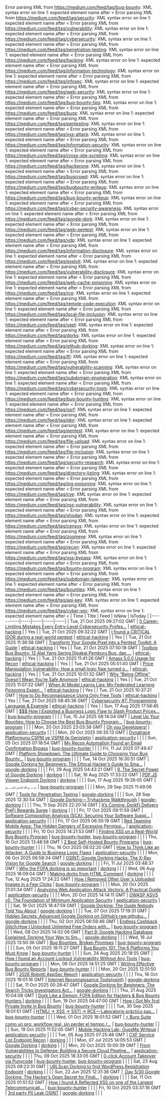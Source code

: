 Error parsing XML from https://medium.com/feed/tag/bug-bounty: XML syntax error on line 1: expected element name after <
Error parsing XML from https://medium.com/feed/tag/security: XML syntax error on line 1: expected element name after <
Error parsing XML from https://medium.com/feed/tag/vulnerability: XML syntax error on line 1: expected element name after <
Error parsing XML from https://medium.com/feed/tag/cybersecurity: XML syntax error on line 1: expected element name after <
Error parsing XML from https://medium.com/feed/tag/penetration-testing: XML syntax error on line 1: expected element name after <
Error parsing XML from https://medium.com/feed/tag/hacking: XML syntax error on line 1: expected element name after <
Error parsing XML from https://medium.com/feed/tag/information-technology: XML syntax error on line 1: expected element name after <
Error parsing XML from https://medium.com/feed/tag/infosec: XML syntax error on line 1: expected element name after <
Error parsing XML from https://medium.com/feed/tag/web-security: XML syntax error on line 1: expected element name after <
Error parsing XML from https://medium.com/feed/tag/bug-bounty-tips: XML syntax error on line 1: expected element name after <
Error parsing XML from https://medium.com/feed/tag/bugs: XML syntax error on line 1: expected element name after <
Error parsing XML from https://medium.com/feed/tag/pentesting: XML syntax error on line 1: expected element name after <
Error parsing XML from https://medium.com/feed/tag/xss-attack: XML syntax error on line 1: expected element name after <
Error parsing XML from https://medium.com/feed/tag/information-security: XML syntax error on line 1: expected element name after <
Error parsing XML from https://medium.com/feed/tag/cross-site-scripting: XML syntax error on line 1: expected element name after <
Error parsing XML from https://medium.com/feed/tag/hackerone: XML syntax error on line 1: expected element name after <
Error parsing XML from https://medium.com/feed/tag/bugcrowd: XML syntax error on line 1: expected element name after <
Error parsing XML from https://medium.com/feed/tag/bugbounty-writeup: XML syntax error on line 1: expected element name after <
Error parsing XML from https://medium.com/feed/tag/bug-bounty-writeup: XML syntax error on line 1: expected element name after <
Error parsing XML from https://medium.com/feed/tag/cyber-security-awareness: XML syntax error on line 1: expected element name after <
Error parsing XML from https://medium.com/feed/tag/google-dork: XML syntax error on line 1: expected element name after <
Error parsing XML from https://medium.com/feed/tag/web-pentest: XML syntax error on line 1: expected element name after <
Error parsing XML from https://medium.com/feed/tag/vdp: XML syntax error on line 1: expected element name after <
Error parsing XML from https://medium.com/feed/tag/information-disclosure: XML syntax error on line 1: expected element name after <
Error parsing XML from https://medium.com/feed/tag/exploit: XML syntax error on line 1: expected element name after <
Error parsing XML from https://medium.com/feed/tag/vulnerability-disclosure: XML syntax error on line 1: expected element name after <
Error parsing XML from https://medium.com/feed/tag/web-cache-poisoning: XML syntax error on line 1: expected element name after <
Error parsing XML from https://medium.com/feed/tag/rce: XML syntax error on line 1: expected element name after <
Error parsing XML from https://medium.com/feed/tag/remote-code-execution: XML syntax error on line 1: expected element name after <
Error parsing XML from https://medium.com/feed/tag/local-file-inclusion: XML syntax error on line 1: expected element name after <
Error parsing XML from https://medium.com/feed/tag/vapt: XML syntax error on line 1: expected element name after <
Error parsing XML from https://medium.com/feed/tag/dorks: XML syntax error on line 1: expected element name after <
Error parsing XML from https://medium.com/feed/tag/github-dorking: XML syntax error on line 1: expected element name after <
Error parsing XML from https://medium.com/feed/tag/lfi: XML syntax error on line 1: expected element name after <
Error parsing XML from https://medium.com/feed/tag/vulnerability-scanning: XML syntax error on line 1: expected element name after <
Error parsing XML from https://medium.com/feed/tag/subdomain-enumeration: XML syntax error on line 1: expected element name after <
Error parsing XML from https://medium.com/feed/tag/cybersecurity-tools: XML syntax error on line 1: expected element name after <
Error parsing XML from https://medium.com/feed/tag/bug-bounty-hunting: XML syntax error on line 1: expected element name after <
Error parsing XML from https://medium.com/feed/tag/ssrf: XML syntax error on line 1: expected element name after <
Error parsing XML from https://medium.com/feed/tag/idor: XML syntax error on line 1: expected element name after <
Error parsing XML from https://medium.com/feed/tag/pentest: XML syntax error on line 1: expected element name after <
Error parsing XML from https://medium.com/feed/tag/file-upload: XML syntax error on line 1: expected element name after <
Error parsing XML from https://medium.com/feed/tag/file-inclusion: XML syntax error on line 1: expected element name after <
Error parsing XML from https://medium.com/feed/tag/security-research: XML syntax error on line 1: expected element name after <
Error parsing XML from https://medium.com/feed/tag/directory-listing: XML syntax error on line 1: expected element name after <
Error parsing XML from https://medium.com/feed/tag/log-poisoning: XML syntax error on line 1: expected element name after <
Error parsing XML from https://medium.com/feed/tag/cve: XML syntax error on line 1: expected element name after <
Error parsing XML from https://medium.com/feed/tag/xss-vulnerability: XML syntax error on line 1: expected element name after <
Error parsing XML from https://medium.com/feed/tag/shodan: XML syntax error on line 1: expected element name after <
Error parsing XML from https://medium.com/feed/tag/censys: XML syntax error on line 1: expected element name after <
Error parsing XML from https://medium.com/feed/tag/zoomeye: XML syntax error on line 1: expected element name after <
Error parsing XML from https://medium.com/feed/tag/recon: XML syntax error on line 1: expected element name after <
Error parsing XML from https://medium.com/feed/tag/xss-bypass: XML syntax error on line 1: expected element name after <
Error parsing XML from https://medium.com/feed/tag/bounty-program: XML syntax error on line 1: expected element name after <
Error parsing XML from https://medium.com/feed/tag/subdomain-takeover: XML syntax error on line 1: expected element name after <
Error parsing XML from https://medium.com/feed/tag/bounties: XML syntax error on line 1: expected element name after <
Error parsing XML from https://medium.com/feed/tag/api-key: XML syntax error on line 1: expected element name after <
Error parsing XML from https://medium.com/feed/tag/cyber-sec: XML syntax error on line 1: expected element name after <
| Time | Title | Feed | IsNew | IsToday |
|-----------|-----|-----|-----|-----|
| Tue, 21 Oct 2025 09:27:02 GMT | [5 Career-Limiting Mistakes Every Entry-Level Cybersecurity Profes...](https://freedium.cfd/https://medium.com/p/11b500f0f00a) | [ethical-hacking](https://medium.com/feed/tag/ethical-hacking) |  | Yes |
| Tue, 21 Oct 2025 09:32:22 GMT | [I found a CRITICAL IDOR during a real-world pentest](https://freedium.cfd/https://medium.com/p/1554ba374afc) | [ethical-hacking](https://medium.com/feed/tag/ethical-hacking) |  | Yes |
| Tue, 21 Oct 2025 11:36:58 GMT | [Transform Your Google Pixel into a Pentest Toolkit: A Guide](https://freedium.cfd/https://medium.com/p/dedb79e43676) | [ethical-hacking](https://medium.com/feed/tag/ethical-hacking) |  | Yes |
| Tue, 21 Oct 2025 07:50:18 GMT | [Toolbox Bug Bounty: 12 Alat Yang Sering Dipakai Pemburu Bug, dan ...](https://freedium.cfd/https://medium.com/p/fc651f70f418) | [ethical-hacking](https://medium.com/feed/tag/ethical-hacking) |  | Yes |
| Tue, 21 Oct 2025 11:41:26 GMT | [Amass 5.0.0 Usage for Recon](https://freedium.cfd/https://medium.com/p/8041bc727480) | [ethical-hacking](https://medium.com/feed/tag/ethical-hacking) |  | Yes |
| Tue, 21 Oct 2025 05:51:40 GMT | [Price Manipulation Vulnerability: How a small logic flaw turned o...](https://freedium.cfd/https://medium.com/p/241da7c75596) | [ethical-hacking](https://medium.com/feed/tag/ethical-hacking) |  | Yes |
| Tue, 21 Oct 2025 10:51:32 GMT | [Why “Being Offline” Doesn’t Mean You’re Safe Anymore](https://freedium.cfd/https://medium.com/p/bd4bd539d82b) | [ethical-hacking](https://medium.com/feed/tag/ethical-hacking) |  | Yes |
| Tue, 21 Oct 2025 11:07:32 GMT | [When AI Model Learns Lies: My Federated Learning Poisoning Experi...](https://freedium.cfd/https://medium.com/p/7e7cbc05786e) | [ethical-hacking](https://medium.com/feed/tag/ethical-hacking) |  | Yes |
| Tue, 21 Oct 2025 10:37:21 GMT | [How to Do Reconnaissance Using Only Free Tools](https://freedium.cfd/https://medium.com/p/bb0909d4dfae) | [ethical-hacking](https://medium.com/feed/tag/ethical-hacking) |  | Yes |
| Tue, 21 Oct 2025 08:45:36 GMT | [Cybersecurity #7: Programming Language & Example](https://freedium.cfd/https://medium.com/p/0835317981e9) | [ethical-hacking](https://medium.com/feed/tag/ethical-hacking) |  | Yes |
| Sun, 17 Aug 2025 17:58:45 GMT | [$$$ How I Exploited a Business Logic Flaw to Slash Product Prices...](https://freedium.cfd/https://medium.com/p/64cd1d445d17) | [bug-bounty-program](https://medium.com/feed/tag/bug-bounty-program) |  |  |
| Tue, 15 Jul 2025 08:14:04 GMT | [Level Up Your Bounties: How to Choose the Best Bug Bounty Program...](https://freedium.cfd/https://medium.com/p/18cdaf61cdcb) | [bug-bounty-program](https://medium.com/feed/tag/bug-bounty-program) |  |  |
| Mon, 20 Oct 2025 23:03:38 GMT | [Oh you Developers!](https://freedium.cfd/https://medium.com/p/52814599e157) | [application-security](https://medium.com/feed/tag/application-security) |  |  |
| Mon, 20 Oct 2025 09:35:13 GMT | [Dynatrace Platformunu CSPM ve VSPM ile Genişletin](https://freedium.cfd/https://medium.com/p/2387f1569593) | [application-security](https://medium.com/feed/tag/application-security) |  |  |
| Sun, 05 Oct 2025 07:18:54 GMT | [My Recon Automation Found an Email Confirmation Bypass](https://freedium.cfd/https://medium.com/p/c3c7c337f8a9) | [bug-bounty-hunter](https://medium.com/feed/tag/bug-bounty-hunter) |  |  |
| Fri, 11 Jul 2025 07:49:47 GMT | [Platform Showdown: The Ultimate Guide to Choosing Your Bug Bounty...](https://freedium.cfd/https://medium.com/p/64ea085ae800) | [bug-bounty-program](https://medium.com/feed/tag/bug-bounty-program) |  |  |
| Tue, 14 Oct 2025 16:30:51 GMT | [Google Dorking for Beginners: The Ethical Hacker’s Guide to Sma...](https://freedium.cfd/https://medium.com/p/c61cdbf152cf) | [google-dorking](https://medium.com/feed/tag/google-dorking) |  |  |
| Fri, 29 Aug 2025 04:43:21 GMT | [9. The Secret Power of Google Dorking](https://freedium.cfd/https://medium.com/p/736325566220) | [dorking](https://medium.com/feed/tag/dorking) |  |  |
| Sat, 16 Aug 2025 17:33:22 GMT | [PDF.JS Viewer Endpoint Dorking](https://freedium.cfd/https://medium.com/p/03e3a68e0acf) | [dorking](https://medium.com/feed/tag/dorking) |  |  |
| Sun, 17 Aug 2025 19:26:05 GMT | [﷽](https://freedium.cfd/https://medium.com/p/b3205aa78fbb) | [bug-bounty-program](https://medium.com/feed/tag/bug-bounty-program) |  |  |
| Mon, 29 Sep 2025 11:49:06 GMT | [Tools for Penetration Testing](https://freedium.cfd/https://medium.com/p/4f06fb343116) | [google-dorking](https://medium.com/feed/tag/google-dorking) |  |  |
| Sun, 28 Sep 2025 12:30:54 GMT | [Google Dorking — Tryhackme Walkthrough](https://freedium.cfd/https://medium.com/p/bca77f989256) | [google-dorking](https://medium.com/feed/tag/google-dorking) |  |  |
| Thu, 11 Sep 2025 22:20:14 GMT | [It’s Coming: DorkFi Delivers PreFi Rewards Surge](https://freedium.cfd/https://medium.com/p/3634e5bfec7c) | [dorking](https://medium.com/feed/tag/dorking) |  |  |
| Fri, 17 Oct 2025 09:11:59 GMT | [Software Composition Analysis (SCA): Securing Your Software Suppl...](https://freedium.cfd/https://medium.com/p/6d610f27a85b) | [application-security](https://medium.com/feed/tag/application-security) |  |  |
| Fri, 17 Oct 2025 06:30:19 GMT | [Red Teaming Mobile Apps: The Hidden Dangers of Excessive Permissi...](https://freedium.cfd/https://medium.com/p/11f46e0fbb41) | [application-security](https://medium.com/feed/tag/application-security) |  |  |
| Fri, 10 Oct 2025 14:21:53 GMT | [Finding XSS on a Real-World Bug Bounty Program](https://freedium.cfd/https://medium.com/p/d718335bcb30) | [bug-bounty-hunter](https://medium.com/feed/tag/bug-bounty-hunter), [bug-bounty-program](https://medium.com/feed/tag/bug-bounty-program) |  |  |
| Thu, 16 Oct 2025 13:48:58 GMT | [2 Best Self-Hosted Bounty Programs](https://freedium.cfd/https://medium.com/p/8769ba40b85a) | [bug-bounty-hunter](https://medium.com/feed/tag/bug-bounty-hunter) |  |  |
| Thu, 16 Oct 2025 08:02:20 GMT | [How to Think Like an Attacker: A Guide to Business Logic Flaws](https://freedium.cfd/https://medium.com/p/0218a2b778d0) | [application-security](https://medium.com/feed/tag/application-security) |  |  |
| Mon, 06 Oct 2025 06:58:34 GMT | [OSINT: Google Dorking Hacks: The X-Ray Vision for Google Search](https://freedium.cfd/https://medium.com/p/8c6cd8335ff2) | [google-dorking](https://medium.com/feed/tag/google-dorking) |  |  |
| Fri, 11 Jul 2025 03:48:37 GMT | [Why the FOFA dorking is so important](https://freedium.cfd/https://medium.com/p/cdfc510ac976) | [dorking](https://medium.com/feed/tag/dorking) |  |  |
| Wed, 06 Aug 2025 18:09:04 GMT | [Making dorks from HTML Comment](https://freedium.cfd/https://medium.com/p/b4794b54d596) | [dorking](https://medium.com/feed/tag/dorking) |  |  |
| Tue, 12 Aug 2025 17:24:22 GMT | [How I Removed Other User`s Uploaded Images in a Few Clicks](https://freedium.cfd/https://medium.com/p/fdeb6355458b) | [bug-bounty-program](https://medium.com/feed/tag/bug-bounty-program) |  |  |
| Mon, 20 Oct 2025 21:01:34 GMT | [Analyzing Web Application Attack Vectors: A Practical Guide](https://freedium.cfd/https://medium.com/p/3f2ae22d802a) | [application-security](https://medium.com/feed/tag/application-security) |  |  |
| Mon, 20 Oct 2025 14:14:11 GMT | [ OWASP ASVS v5: The Foundation of Minimum Application Security](https://freedium.cfd/https://medium.com/p/23c788645bda) | [application-security](https://medium.com/feed/tag/application-security) |  |  |
| Sat, 18 Oct 2025 18:47:59 GMT | [Google Dorking: The Guide Nobody Told You About](https://freedium.cfd/https://medium.com/p/8e20cd03743b) | [google-dorking](https://medium.com/feed/tag/google-dorking) |  |  |
| Tue, 07 Oct 2025 17:19:31 GMT | [Hidden Secrets: Advanced Google Dorking on GitHub’s raw.githubu...](https://freedium.cfd/https://medium.com/p/675374870756) | [google-dorking](https://medium.com/feed/tag/google-dorking) |  |  |
| Thu, 02 Oct 2025 06:59:46 GMT | [Endless Cashback Glitch:How I Unlocked Unlimited Free Orders with...](https://freedium.cfd/https://medium.com/p/d150c5db0a92) | [bug-bounty-program](https://medium.com/feed/tag/bug-bounty-program) |  |  |
| Wed, 08 Oct 2025 14:02:06 GMT | [Part 9: Google Hacking Database Explained: Dorking Your Way to Sm...](https://freedium.cfd/https://medium.com/p/5f31a862fd65) | [google-dorking](https://medium.com/feed/tag/google-dorking) |  |  |
| Wed, 16 Jul 2025 13:50:36 GMT | [Bug Bounties, Broken Promises](https://freedium.cfd/https://medium.com/p/a19557db0aaa) | [bug-bounty-program](https://medium.com/feed/tag/bug-bounty-program) |  |  |
| Sun, 05 Oct 2025 18:11:27 GMT | [Bug Bounty 101: The 6 Platforms You Must Know](https://freedium.cfd/https://medium.com/p/d401b8485009) | [bug-bounty-hunter](https://medium.com/feed/tag/bug-bounty-hunter) |  |  |
| Sun, 24 Aug 2025 20:18:55 GMT | [How I found an Account Lockout Vulnerability Without Any Tools](https://freedium.cfd/https://medium.com/p/f52cbcd58730) | [bug-bounty-program](https://medium.com/feed/tag/bug-bounty-program) |  |  |
| Mon, 06 Oct 2025 14:51:25 GMT | [Writing Effective Bug Bounty Reports](https://freedium.cfd/https://medium.com/p/9e71f6b8706c) | [bug-bounty-hunter](https://medium.com/feed/tag/bug-bounty-hunter) |  |  |
| Mon, 20 Oct 2025 12:51:50 GMT | [2026 Robotti AppSec Report](https://freedium.cfd/https://medium.com/p/af9fcc7d30f7) | [application-security](https://medium.com/feed/tag/application-security) |  |  |
| Thu, 16 Oct 2025 19:01:16 GMT | [Internet Reconnaissance Tools(osint)](https://freedium.cfd/https://medium.com/p/2646b86159e7) | [google-dorking](https://medium.com/feed/tag/google-dorking) |  |  |
| Sat, 11 Oct 2025 00:28:47 GMT | [Google Dorking for Beginners: The Search Tricks Investigators Act...](https://freedium.cfd/https://medium.com/p/0fa98cfef5f4) | [google-dorking](https://medium.com/feed/tag/google-dorking) |  |  |
| Thu, 21 Aug 2025 10:04:08 GMT | [Dork Like a Demon: FOFA Edition for Hackers & Bug Bounty Hunters ](https://freedium.cfd/https://medium.com/p/a81f154d51d5) | [dorking](https://medium.com/feed/tag/dorking) |  |  |
| Sun, 19 Oct 2025 04:47:00 GMT | [How I Got My first Private Invite in Bug Bounty](https://freedium.cfd/https://medium.com/p/f51ea01e03a7) | [bug-bounty-hunter](https://medium.com/feed/tag/bug-bounty-hunter) |  |  |
| Tue, 30 Sep 2025 18:01:51 GMT | [ HTMLI → XSS → SSTI → RCE — Laboratorio práctico pas...](https://freedium.cfd/https://medium.com/p/edd26e47ffdd) | [bug-bounty-hunter](https://medium.com/feed/tag/bug-bounty-hunter) |  |  |
| Wed, 01 Oct 2025 18:01:52 GMT | [⚡ Burp Suite como un pro: workflow real, sin perder el tiempo (...](https://freedium.cfd/https://medium.com/p/db2429b15954) | [bug-bounty-hunter](https://medium.com/feed/tag/bug-bounty-hunter) |  |  |
| Sun, 19 Oct 2025 11:52:05 GMT | [Mobile Hacking Lab- GussMe Writeup](https://freedium.cfd/https://medium.com/p/cc077d4ccec7) | [application-security](https://medium.com/feed/tag/application-security) |  |  |
| Tue, 05 Aug 2025 07:25:48 GMT | [CXF Service List Endpoint Recon](https://freedium.cfd/https://medium.com/p/de898ff3b03a) | [dorking](https://medium.com/feed/tag/dorking) |  |  |
| Mon, 07 Jul 2025 14:05:53 GMT | [Google Dorking](https://freedium.cfd/https://medium.com/p/435f81cbf592) | [dorking](https://medium.com/feed/tag/dorking) |  |  |
| Mon, 20 Oct 2025 10:00:39 GMT | [From Vulnerabilities to Defense: Building a Secure Cloud Pipeline...](https://freedium.cfd/https://medium.com/p/f404590a6018) | [application-security](https://medium.com/feed/tag/application-security) |  |  |
| Thu, 09 Oct 2025 18:33:05 GMT | [0-click Account Takeover via Punycode](https://freedium.cfd/https://medium.com/p/39b9a5cfbfb1) | [bug-bounty-hunter](https://medium.com/feed/tag/bug-bounty-hunter), [bug-bounty-program](https://medium.com/feed/tag/bug-bounty-program) |  |  |
| Sat, 23 Aug 2025 09:23:31 GMT | [URLScan Dorking to find WordPress Registration Endpoint](https://freedium.cfd/https://medium.com/p/f005884786d0) | [dorking](https://medium.com/feed/tag/dorking) |  |  |
| Sun, 22 Jun 2025 12:31:36 GMT | [️ Day 5/30 Google Dorking: The Hacker’s Open Secret for Findi...](https://freedium.cfd/https://medium.com/p/f6d11d586884) | [dorking](https://medium.com/feed/tag/dorking) |  |  |
| Sat, 11 Oct 2025 01:51:52 GMT | [How I found A Reflected XSS on one of the Largest Telecommunicati...](https://freedium.cfd/https://medium.com/p/755bc1c465d3) | [bug-bounty-hunter](https://medium.com/feed/tag/bug-bounty-hunter) |  |  |
| Fri, 10 Oct 2025 03:37:16 GMT | [3rd party PII Leak OSINT](https://freedium.cfd/https://medium.com/p/75b5f236e3e5) | [google-dorking](https://medium.com/feed/tag/google-dorking) |  |  |
